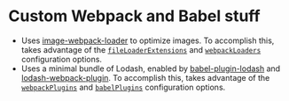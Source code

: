# Custom Webpack and Babel stuff

-   Uses [image-webpack-loader] to optimize images.
    To accomplish this, takes advantage of the [`fileLoaderExtensions`] and [`webpackLoaders`] configuration options.
-   Uses a minimal bundle of Lodash, enabled by [babel-plugin-lodash] and [lodash-webpack-plugin].
    To accomplish this, takes advantage of the [`webpackPlugins`] and [`babelPlugins`] configuration options.

[image-webpack-loader]: https://github.com/tcoopman/image-webpack-loader

[`fileloaderextensions`]: ../../docs/configuration.md#fileloaderextensions

[`webpackloaders`]: ../../docs/configuration.md#webpackloaders

[`webpackplugins`]: ../../docs/configuration.md#webpackplugins

[`babelplugins`]: ../../docs/configuration.md#babelplugins

[babel-plugin-lodash]: https://github.com/lodash/babel-plugin-lodash

[lodash-webpack-plugin]: https://github.com/lodash/lodash-webpack-plugin
